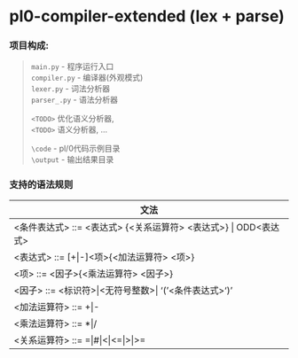# pl0-compiler-extended (lex + parse)
### 项目构成:
> `main.py` - 程序运行入口  
> `compiler.py` - 编译器(外观模式)  
> `lexer.py` - 词法分析器  
> `parser_.py` - 语法分析器  
>  
> ```<TODO>``` 优化语义分析器,   
> ```<TODO>``` 语义分析器, ...  
>  
> `\code` - pl/0代码示例目录  
> `\output` - 输出结果目录    



### 支持的语法规则   
| 文法                                       |
|------------------------------------------|
|<条件表达式> ::= <表达式> {<关系运算符> <表达式>} \| ODD<表达式>  |
| <表达式> ::= \[\+\|\-\]<项>\{<加法运算符> <项>\}   |
| <项> ::= <因子>\{<乘法运算符> <因子>\}             |
| <因子> ::= <标识符>\|<无符号整数>\| ‘\(’<条件表达式>‘\)’  |
| <加法运算符> ::= \+\|\-                       |
| <乘法运算符> ::= \*\|/                        |
| <关系运算符> ::= =\|#\|<\|<=\|>\|>=                        |
